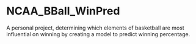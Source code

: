# NCAA_BBall_WinPred
A personal project, determining which elements of basketball are most influential on winning by creating a model to predict winning percentage.
